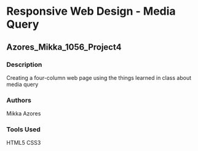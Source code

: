 # Responsive Web Design - Media Query
## Azores_Mikka_1056_Project4

### Description
Creating a four-column web page using the things learned in class about media query


### Authors
Mikka Azores

### Tools Used
HTML5
CSS3
